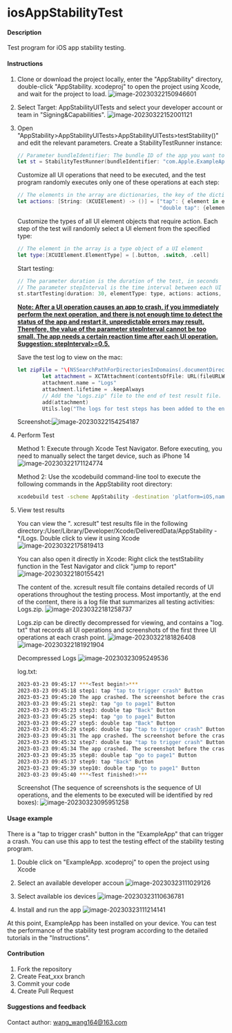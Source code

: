 # iosAppStabilityTest

#### Description
Test program for iOS app stability testing.

#### Instructions

1.  Clone or download the project locally, enter the "AppStability" directory, double-click "AppStability. xcodeproj" to open the project using Xcode, and wait for the project to load.
	![image-20230322150946601](https://cdn.jsdelivr.net/gh/wangwang375/pic_bed/PicGoimage-20230322150946601.png)

2.  Select Target: AppStabilityUITests and select your developer account or team in "Signing&Capabilities".
	![image-20230322152001121](https://cdn.jsdelivr.net/gh/wangwang375/pic_bed/PicGoimage-20230322152001121.png)

3.  Open "AppStability>AppStabilityUITests>AppStabilityUITests>testStability()" and edit the relevant parameters.
	Create a StabilityTestRunner instance:
	```swift
	// Parameter bundleIdentifier: The bundle ID of the app you want to test
	let st = StabilityTestRunner(bundleIdentifier: "com.Apple.ExampleApp")
	```
	Customize all UI operations that need to be executed, and the test program randomly executes only one of these operations at each step:
	```swift
	// The elements in the array are dictionaries, the key of the dictionary is the description of the UI operation, and the value is the UI operation function that needs to be executed. During the testing process, one of these will be randomly selected
	let actions: [String: (XCUIElement) -> ()] = ["tap": { element in element.tap() },
	                                              "double tap": {element in element.doubleTap()}]
	```
	Customize the types of all UI element objects that require action. Each step of the test will randomly select a UI element from the specified type:
	```swift
	// The element in the array is a type object of a UI element
	let type:[XCUIElement.ElementType] = [.button, .switch, .cell]
	```
	Start testing:
	```swift
	// The parameter duration is the duration of the test, in seconds
	// The parameter stepInterval is the time interval between each UI operation, in seconds. It defaults to 0.5. You can also customize it
	st.startTesting(duration: 30, elementType: type, actions: actions, stepInterval: 0.5)
	```
	<u>**Note: After a UI operation causes an app to crash, if you immediately perform the next operation, and there is not enough time to detect the status of the app and restart it, unpredictable errors may result. Therefore, the value of the parameter stepInterval cannot be too small. The app needs a certain reaction time after each UI operation. Suggestion: stepInterval>=0.5.**</u>

	Save the test log to view on the mac:

	```swift
	let zipFile = "\(NSSearchPathForDirectoriesInDomains(.documentDirectory, .userDomainMask, true)[0])/Logs.zip"
	        let attachment = XCTAttachment(contentsOfFile: URL(fileURLWithPath: zipFile))
	        attachment.name = "Logs"
	        attachment.lifetime = .keepAlways
	        // Add the "Logs.zip" file to the end of test result file.
	        add(attachment)
	        Utils.log("The logs for test steps has been added to the end of test result file at /User/Library/Developer/Xcode/DerivedData/AppStability-*/Logs")
	```
	Screenshot:![image-20230322154254187](https://cdn.jsdelivr.net/gh/wangwang375/pic_bed/PicGoimage-20230322154254187.png)

4.  Perform Test

	Method 1: Execute through Xcode Test Navigator. Before executing, you need to manually select the target device, such as iPhone 14
	![image-20230322171124774](https://cdn.jsdelivr.net/gh/wangwang375/pic_bed/PicGoimage-20230322171124774.png)

	Method 2: Use the xcodebuild command-line tool to execute the following commands in the AppStability root directory:

	```sh
	xcodebuild test -scheme AppStability -destination 'platform=iOS,name=<your iphone name>'
	```

5.  View test results

	You can view the ". xcresult" test results file in the following directory:/User/Library/Developer/Xcode/DeliveredData/AppStability - */Logs. Double click to view it using Xcode
	![image-20230322175819413](https://cdn.jsdelivr.net/gh/wangwang375/pic_bed/PicGoimage-20230322175819413.png)

	You can also open it directly in Xcode: Right click the testStability function in the Test Navigator and click "jump to report"
	![image-20230322180155421](https://cdn.jsdelivr.net/gh/wangwang375/pic_bed/PicGoimage-20230322180155421.png)

	The content of the. xcresult result file contains detailed records of UI operations throughout the testing process. Most importantly, at the end of the content, there is a log file that summarizes all testing activities: Logs.zip.
	![image-20230322181258737](https://cdn.jsdelivr.net/gh/wangwang375/pic_bed/PicGoimage-20230322181258737.png)

	Logs.zip can be directly decompressed for viewing, and contains a "log. txt" that records all UI operations and screenshots of the first three UI operations at each crash point.
	![image-20230322181826408](https://cdn.jsdelivr.net/gh/wangwang375/pic_bed/PicGoimage-20230322181826408.png)
	![image-20230322181921904](https://cdn.jsdelivr.net/gh/wangwang375/pic_bed/PicGoimage-20230322181921904.png)

	Decompressed Logs
	![image-20230323095249536](https://cdn.jsdelivr.net/gh/wangwang375/pic_bed/PicGoimage-20230323095249536.png)

	log.txt:

	```sh
	2023-03-23 09:45:17 ***<Test begin!>***
	2023-03-23 09:45:18 step1: tap "tap to trigger crash" Button
	2023-03-23 09:45:20 The app crashed. The screenshot before the crash has been saved in the screenshot folder.
	2023-03-23 09:45:21 step2: tap "go to page1" Button
	2023-03-23 09:45:23 step3: double tap "Back" Button
	2023-03-23 09:45:25 step4: tap "go to page1" Button
	2023-03-23 09:45:27 step5: double tap "Back" Button
	2023-03-23 09:45:29 step6: double tap "tap to trigger crash" Button
	2023-03-23 09:45:31 The app crashed. The screenshot before the crash has been saved in the screenshot folder.
	2023-03-23 09:45:32 step7: double tap "tap to trigger crash" Button
	2023-03-23 09:45:34 The app crashed. The screenshot before the crash has been saved in the screenshot folder.
	2023-03-23 09:45:35 step8: double tap "go to page1" Button
	2023-03-23 09:45:37 step9: tap "Back" Button
	2023-03-23 09:45:39 step10: double tap "go to page1" Button
	2023-03-23 09:45:40 ***<Test finished!>***
	```

	Screenshot (The sequence of screenshots is the sequence of UI operations, and the elements to be executed will be identified by red boxes):
	![image-20230323095951258](https://cdn.jsdelivr.net/gh/wangwang375/pic_bed/PicGoimage-20230323095951258.png)

#### Usage example

There is a "tap to trigger crash" button in the "ExampleApp" that can trigger a crash. You can use this app to test the testing effect of the stability testing program.

 1.  Double click on "ExampleApp. xcodeproj" to open the project using Xcode

 2.  Select an available developer accoun
	![image-20230323111029126](https://cdn.jsdelivr.net/gh/wangwang375/pic_bed/PicGoimage-20230323111029126.png)

 3.  Select available ios devices
	![image-20230323110636781](https://cdn.jsdelivr.net/gh/wangwang375/pic_bed/PicGoimage-20230323110636781.png)

 4.  Install and run the app
	![image-20230323111214141](https://cdn.jsdelivr.net/gh/wangwang375/pic_bed/PicGoimage-20230323111214141.png)

At this point, ExampleApp has been installed on your device. You can test the performance of the stability test program according to the detailed tutorials in the "Instructions".

#### Contribution

1.  Fork the repository
2.  Create Feat_xxx branch
3.  Commit your code
4.  Create Pull Request


#### Suggestions and feedback

Contact author: wang_wang164@163.com
